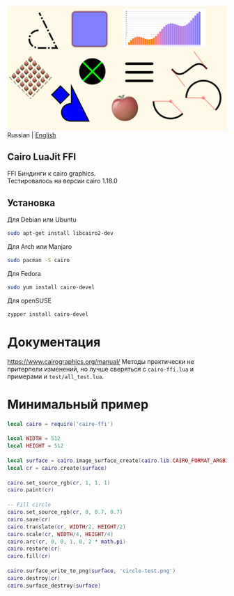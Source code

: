 ![Screenshot](https://github.com/uriid1/cairo-luajit-ffi/blob/main/screenshot.png)
Russian | [English](README.md)</br>

## Cairo LuaJit FFI
FFI Биндинги к cairo graphics.</br>
Тестировалось на версии cairo 1.18.0

## Установка
Для Debian или Ubuntu
```bash
sudo apt-get install libcairo2-dev
```

Для Arch или Manjaro
```bash
sudo pacman -S cairo
```

Для Fedora
```bash
sudo yum install cairo-devel
```

Для openSUSE
```bash
zypper install cairo-devel
```

# Документация
https://www.cairographics.org/manual/
Методы практически не притерпели изменений, но лучше сверяться с `cairo-ffi.lua` и примерами и `test/all_test.lua`.

# Минимальный пример
```lua
local cairo = require('cairo-ffi')

local WIDTH = 512
local HEIGHT = 512

local surface = cairo.image_surface_create(cairo.lib.CAIRO_FORMAT_ARGB32, WIDTH, HEIGHT)
local cr = cairo.create(surface)

cairo.set_source_rgb(cr, 1, 1, 1)
cairo.paint(cr)

-- Fill circle
cairo.set_source_rgb(cr, 0, 0.7, 0.7)
cairo.save(cr)
cairo.translate(cr, WIDTH/2, HEIGHT/2)
cairo.scale(cr, WIDTH/4, HEIGHT/4)
cairo.arc(cr, 0, 0, 1, 0, 2 * math.pi)
cairo.restore(cr)
cairo.fill(cr)

cairo.surface_write_to_png(surface, 'circle-test.png')
cairo.destroy(cr)
cairo.surface_destroy(surface)
```
